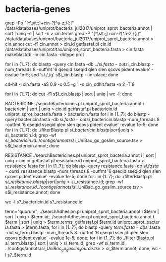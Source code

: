 # bacteria-genes
grep -Po "[^\s\t:;]+cin-?[^a-z;/{:]" /data/databases/uniprot/bacteria_jul2017/uniprot_sprot_bacteria.annot | sort | uniq -c | sort -n > cin.terms
grep -P "[^\s\t:;]+cin-?[^a-z;/{:]" /data/databases/uniprot/bacteria_jul2017/uniprot_sprot_bacteria.annot > cin.annot
cut -f1 cin.annot > cin.id
getfastaf.pl cin.id /data/databases/uniprot/tax/uniprot_sprot_bacteria.fasta > cin.fasta
makeblastdb -in cin.fasta -dbtype prot

for i in {1..7}; do blastp -query cin.fasta -db ../s$i.fasta -out s$i\_cin.blastp -num_threads 8 -outfmt '6 qseqid sseqid qlen slen qcovs pident evalue' -evalue 1e-5; sed 's/\./,/g' s$i\_cin.blastp --in-place; done

cd-hit -i cin.fasta -aS 0.9 -c 0.5 -g 1 -o cin_cdhit.fasta -n 2 -T 8

for i in {1..7}; do cut -f1 s$i\_cin.blastp | sort | uniq | wc -l; done

BACTERICINE
./searchBactericines.pl uniprot_sprot_bacteria.annot i bactericin | sort | uniq > cin.id
getfastaf.pl bactericin.id uniprot_sprot_bacteria.fasta > bactericin.fasta
for i in {1..7}; do blastp -query bactericin.fasta -db s$i.fasta -out s$i\_bactericin.blastp -num_threads 8 -outfmt '6 qseqid sseqid qlen slen qcovs pident evalue' -evalue 1e-5; done
for i in {1..7}; do ./filterBlastp.pl s$i\_bactericin.blastp | sort | uniq > s$i\_bactericin.id; grep -wf s$i\_bactericin.id ../contigs/annots/s$i\_UniBac_go_goslim_source.tsv > s$i\_bactericin.annot; done

RESISTANCE
./searchBactericines.pl uniprot_sprot_bacteria.annot i | sort | uniq > cin.id
getfastaf.pl resistance.id uniprot_sprot_bacteria.fasta > resistance.fasta
for i in {1..7}; do blastp -query resistance.fasta -db s$i.fasta -out s$i\_resistance.blastp -num_threads 8 -outfmt '6 qseqid sseqid qlen slen qcovs pident evalue' -evalue 1e-5; done
for i in {1..7}; do ./filterBlastp.pl s$i\_resistance.blastp | sort | uniq > s$i\_resistance.id; grep -wf s$i\_resistance.id ../contigs/annots/s$i\_UniBac_go_goslim_source.tsv > s$i\_resistance.annot; done

wc -l s?_bactericin.id s?_resistance.id

term="quorum"; ./searchAdhesion.pl uniprot_sprot_bacteria.annot i $term | sort | uniq > $term.id; ./searchAdhesion.pl uniprot_sprot_bacteria.annot t $term | sort | uniq > $term.terms; getfastaf.pl $term.id uniprot_sprot_bacter
ia.fasta > $term.fasta; for i in {1..7}; do blastp -query $term.fasta -db s$i.fasta -out s$i\_$term.blastp -num_threads 8 -outfmt '6 qseqid sseqid qlen slen qcovs pident evalue' -evalue 1e-5; done; for i in {1..7}; do ./filter
Blastp.pl s$i\_$term.blastp | sort | uniq > s$i\_$term.id; grep -wf s$i\_$term.id ../contigs/annots/s$i\_UniBac_go_goslim_source.tsv > s$i\_$term.annot; done; wc -l s?_$term.id
